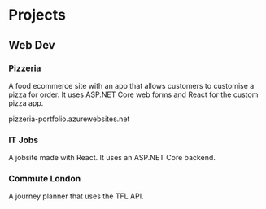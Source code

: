 # Projects

## Web Dev

### Pizzeria
A food ecommerce site with an app that allows customers to customise a pizza for order.
It uses ASP.NET Core web forms and React for the custom pizza app.

pizzeria-portfolio.azurewebsites.net

### IT Jobs
A jobsite made with React. It uses an ASP.NET Core backend. 

### Commute London
A journey planner that uses the TFL API.

